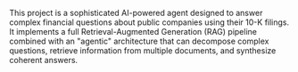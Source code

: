 This project is a sophisticated AI-powered agent designed to answer complex financial questions about public companies using their 10-K filings. It implements a full Retrieval-Augmented Generation (RAG) pipeline combined with an "agentic" architecture that can decompose complex questions, retrieve information from multiple documents, and synthesize coherent answers.
